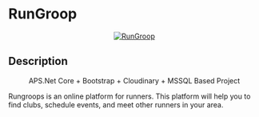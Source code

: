 # RunGroop

<p align="center">
  <a href="https://rungroop.com/" target="blank"><img src="https://user-images.githubusercontent.com/65626254/173340999-a994fe15-b182-4692-8708-e74321ea55ac.png" alt="RunGroop" /></a>
</p>

## Description

<p align="center">
APS.Net Core + Bootstrap + Cloudinary + MSSQL Based Project
</p>
<p>Rungroops is an online platform for runners. This platform will help you to find clubs, schedule events, and meet other runners in your area.</p>

